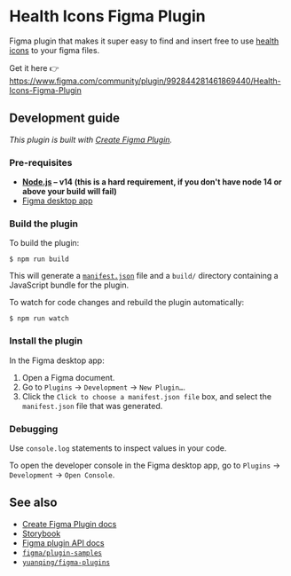 # Health Icons Figma Plugin

Figma plugin that makes it super easy to find and insert free to use [health icons](https://www.figma.com/community/plugin/992844281461869440/Health-Icons-Figma-Plugin) to your figma files.

Get it here 👉️ https://www.figma.com/community/plugin/992844281461869440/Health-Icons-Figma-Plugin

## Development guide

_This plugin is built with [Create Figma Plugin](https://yuanqing.github.io/create-figma-plugin/)._

### Pre-requisites

- **[Node.js](https://nodejs.org) – v14 (this is a hard requirement, if you don't have node 14 or above your build will fail)**
- [Figma desktop app](https://figma.com/downloads/)

### Build the plugin

To build the plugin:

```
$ npm run build
```

This will generate a [`manifest.json`](https://figma.com/plugin-docs/manifest/) file and a `build/` directory containing a JavaScript bundle for the plugin.

To watch for code changes and rebuild the plugin automatically:

```
$ npm run watch
```

### Install the plugin

In the Figma desktop app:

1. Open a Figma document.
2. Go to `Plugins` → `Development` → `New Plugin…`.
3. Click the `Click to choose a manifest.json file` box, and select the `manifest.json` file that was generated.

### Debugging

Use `console.log` statements to inspect values in your code.

To open the developer console in the Figma desktop app, go to `Plugins` → `Development` → `Open Console`.

## See also

- [Create Figma Plugin docs](https://yuanqing.github.io/create-figma-plugin/)
- [Storybook](https://yuanqing.github.io/create-figma-plugin/ui/)
- [Figma plugin API docs](https://figma.com/plugin-docs/api/)
- [`figma/plugin-samples`](https://github.com/figma/plugin-samples)
- [`yuanqing/figma-plugins`](https://github.com/yuanqing/figma-plugins)
